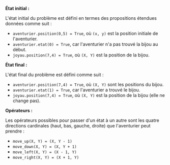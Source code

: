 **État initial :**

L'état initial du problème est défini en termes des propositions étendues données comme suit :

- `aventurier.position(0,5) = True`, où `(x, y)` est la position initiale de l'aventurier.
- `aventurier.etat(0) = True`, car l'aventurier n'a pas trouvé la bijou au début.
- `joyau.position(7,4) = True`, où `(X, Y)` est la position de la bijou.

**État final :**

L'état final du problème est défini comme suit :

- `aventurier.position(7,4) = True`, où `(X, Y)` sont les positions du bijou.
- `aventurier.etat(1) = True`, car l'aventurier a trouvé le bijou.
- `joyau.position(7,4) = True`, où `(X, Y)` est la position de la bijou (elle ne change pas).

**Opérateurs :**

Les opérateurs possibles pour passer d'un état à un autre sont les quatre directions cardinales (haut, bas, gauche, droite) que l'aventurier peut prendre :

- `move_up(X, Y) = (X, Y - 1)`
- `move_down(X, Y) = (X, Y + 1)`
- `move_left(X, Y) = (X - 1, Y)`
- `move_right(X, Y) = (X + 1, Y)`